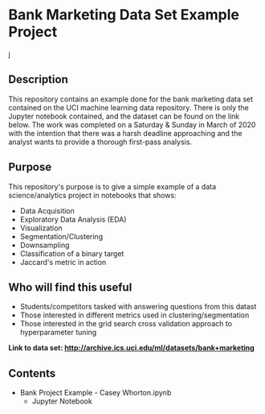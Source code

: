 # Bank Marketing Data Set Example Project
j
## Description
This repository contains an example done for the bank marketing data set contained on the UCI machine learning data repository.  There is only the Jupyter notebook contained, and the dataset can be found on the link below.  The work was completed on a Saturday & Sunday in March of 2020 with the intention that there was a harsh deadline approaching and the analyst wants to provide a thorough first-pass analysis.
## Purpose
This repository's purpose is to give a simple example of a data science/analytics project in notebooks that shows:
+ Data Acquisition
+ Exploratory Data Analysis (EDA)
+ Visualization
+ Segmentation/Clustering
+ Downsampling
+ Classification of a binary target
+ Jaccard's metric in action
## Who will find this useful
+ Students/competitors tasked with answering questions from this datast
+ Those interested in different metrics used in clustering/segmentation
+ Those interested in the grid search cross validation approach to hyperparameter tuning

**Link to data set: http://archive.ics.uci.edu/ml/datasets/bank+marketing**

## Contents
+ Bank Project Example - Casey Whorton.ipynb
  + Jupyter Notebook
